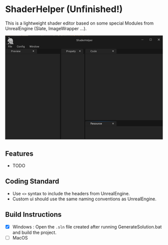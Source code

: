 # ShaderHelper (Unfinished!)

This is a lightweight shader editor based on some special Modules from UnrealEngine (Slate, ImageWrapper ...).

![Editor Screenshot](./ScreenShot/App.png)

## Features

* TODO

## Coding Standard

* Use `<>` syntax to include the headers from UnrealEngine.
* Custom ui should use the same naming conventions as UnrealEngine.

## Build Instructions

- [x] Windows : Open the `.sln` file created after running GenerateSolution.bat and build the project.
- [ ] MacOS
